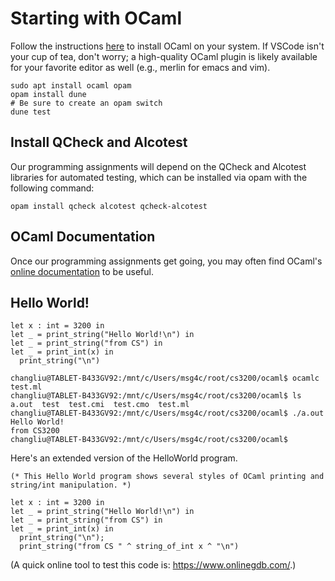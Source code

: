 # Starting with OCaml

Follow the instructions
[here](https://cs3110.github.io/textbook/chapters/preface/install.html)
to install OCaml on your system. If VSCode isn't your cup of tea,
don't worry; a high-quality OCaml plugin is likely available for your
favorite editor as well (e.g., merlin for emacs and vim).

```
sudo apt install ocaml opam
opam install dune
# Be sure to create an opam switch
dune test
```

## Install QCheck and Alcotest

Our programming assignments will depend on the QCheck and Alcotest
libraries for automated testing, which can be installed via opam with
the following command:

```
opam install qcheck alcotest qcheck-alcotest
```

## OCaml Documentation

Once our programming assignments get going, you may often find OCaml's
[online documentation](https://v2.ocaml.org/api/) to be useful.

## Hello World!

```
let x : int = 3200 in
let _ = print_string("Hello World!\n") in
let _ = print_string("from CS") in
let _ = print_int(x) in
  print_string("\n")
```

```
changliu@TABLET-B433GV92:/mnt/c/Users/msg4c/root/cs3200/ocaml$ ocamlc test.ml
changliu@TABLET-B433GV92:/mnt/c/Users/msg4c/root/cs3200/ocaml$ ls
a.out  test  test.cmi  test.cmo  test.ml
changliu@TABLET-B433GV92:/mnt/c/Users/msg4c/root/cs3200/ocaml$ ./a.out
Hello World!
from CS3200
changliu@TABLET-B433GV92:/mnt/c/Users/msg4c/root/cs3200/ocaml$ 
```

Here's an extended version of the HelloWorld program.

```
(* This Hello World program shows several styles of OCaml printing and string/int manipulation. *)

let x : int = 3200 in
let _ = print_string("Hello World!\n") in
let _ = print_string("from CS") in
let _ = print_int(x) in
  print_string("\n");
  print_string("from CS " ^ string_of_int x ^ "\n")
```  

(A quick online tool to test this code is: https://www.onlinegdb.com/.)
